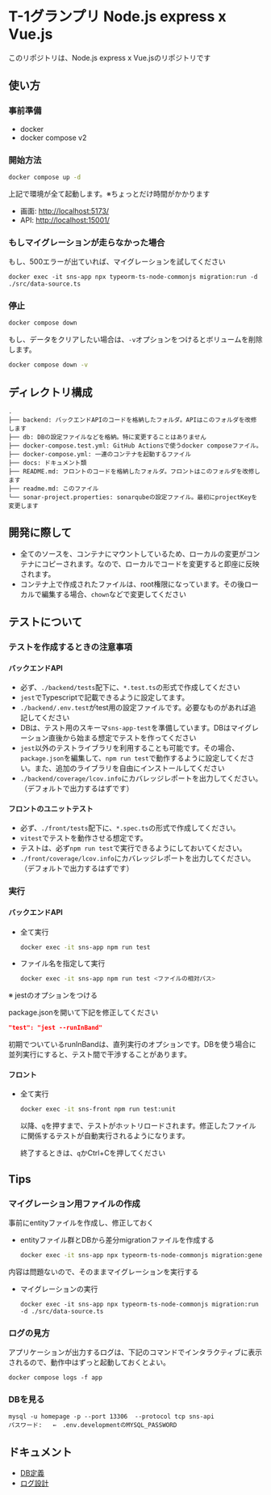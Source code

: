 # T-1グランプリ Node.js express x Vue.js
このリポジトリは、Node.js express x Vue.jsのリポジトリです

## 使い方
### 事前準備
- docker
- docker compose v2

### 開始方法

``` bash
docker compose up -d
```

上記で環境が全て起動します。※ちょっとだけ時間がかかります

- 画面: [http://localhost:5173/](http://localhost:5173/)
- API: [http://localhost:15001/](http://localhost:15001/)


### もしマイグレーションが走らなかった場合
もし、500エラーが出ていれば、マイグレーションを試してください
``` bsah
docker exec -it sns-app npx typeorm-ts-node-commonjs migration:run -d ./src/data-source.ts
```

### 停止
``` bash
docker compose down
```

もし、データをクリアしたい場合は、`-v`オプションをつけるとボリュームを削除します。

``` bash
docker compose down -v
```
## ディレクトリ構成
```
.
├── backend: バックエンドAPIのコードを格納したフォルダ。APIはこのフォルダを改修します
├── db: DBの設定ファイルなどを格納。特に変更することはありません
├── docker-compose.test.yml: GitHub Actionsで使うdocker composeファイル。
├── docker-compose.yml: 一連のコンテナを起動するファイル
├── docs: ドキュメント類
├── README.md: フロントのコードを格納したフォルダ。フロントはこのフォルダを改修します
├── readme.md: このファイル
└── sonar-project.properties: sonarqubeの設定ファイル。最初にprojectKeyを変更します
```

## 開発に際して
- 全てのソースを、コンテナにマウントしているため、ローカルの変更がコンテナにコピーされます。なので、ローカルでコードを変更すると即座に反映されます。
- コンテナ上で作成されたファイルは、root権限になっています。その後ローカルで編集する場合、`chown`などで変更してください


## テストについて
### テストを作成するときの注意事項
#### バックエンドAPI
- 必ず、`./backend/tests`配下に、`*.test.ts`の形式で作成してください
- `jest`でTypescriptで記載できるように設定してます。
- `./backend/.env.test`がtest用の設定ファイルです。必要なものがあれば追記してください
- DBは、テスト用のスキーマ`sns-app-test`を準備しています。DBはマイグレーション直後から始まる想定でテストを作ってください
- `jest`以外のテストライブラリを利用することも可能です。その場合、`package.json`を編集して、`npm run test`で動作するように設定してください。また、追加のライブラリを自由にインストールしてください
- `./backend/coverage/lcov.info`にカバレッジレポートを出力してください。（デフォルトで出力するはずです）

#### フロントのユニットテスト
- 必ず、`./front/tests`配下に、`*.spec.ts`の形式で作成してください。
- `vitest`でテストを動作させる想定です。
- テストは、必ず`npm run test`で実行できるようにしておいてください。
- `./front/coverage/lcov.info`にカバレッジレポートを出力してください。（デフォルトで出力するはずです）

### 実行
#### バックエンドAPI
- 全て実行
    ``` bash
    docker exec -it sns-app npm run test
    ```
- ファイル名を指定して実行
    ``` bash
    docker exec -it sns-app npm run test <ファイルの相対パス>
    ```

※ jestのオプションをつける

package.jsonを開いて下記を修正してください

``` json
"test": "jest --runInBand"
```

初期でついているrunInBandは、直列実行のオプションです。DBを使う場合に並列実行にすると、テスト間で干渉することがあります。

#### フロント
- 全て実行
    ``` bash
    docker exec -it sns-front npm run test:unit
    ```

    以降、`q`を押すまで、テストがホットリロードされます。修正したファイルに関係するテストが自動実行されるようになります。

    終了するときは、`q`かCtrl+Cを押してください

## Tips
### マイグレーション用ファイルの作成
事前にentityファイルを作成し、修正しておく

- entityファイル群とDBから差分migrationファイルを作成する
    ``` bash
    docker exec -it sns-app npx typeorm-ts-node-commonjs migration:generate ./src/migration/<テーブル名> -d ./src/data-source.ts
    ```

内容は問題ないので、そのままマイグレーションを実行する

- マイグレーションの実行
    ``` bsah
    docker exec -it sns-app npx typeorm-ts-node-commonjs migration:run -d ./src/data-source.ts
    ```

### ログの見方
アプリケーションが出力するログは、下記のコマンドでインタラクティブに表示されるので、動作中はずっと起動しておくとよい。
```
docker compose logs -f app
```
### DBを見る
```
mysql -u homepage -p --port 13306  --protocol tcp sns-api
パスワード:   ←　.env.developmentのMYSQL_PASSWORD
```

## ドキュメント
- [DB定義](./docs/database.md)
- [ログ設計](./docs/logs.md)

